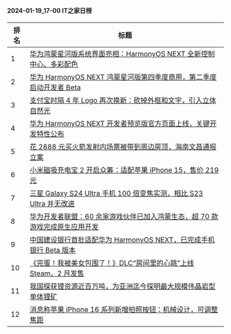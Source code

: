 #### 2024-01-19_17-00  IT之家日榜

| 排名 | 标题|
| --- | ---|
| 1 | [华为鸿蒙星河版系统界面亮相：HarmonyOS NEXT 全新控制中心、多彩配色](https://www.ithome.com/0/746/012.htm) |
| 2 | [华为 HarmonyOS NEXT 鸿蒙星河版第四季度商用，第二季度启动开发者 Beta](https://www.ithome.com/0/745/993.htm) |
| 3 | [支付宝时隔 4 年 Logo 再次换新：砍掉外框和文字，引入立体自然光](https://www.ithome.com/0/746/112.htm) |
| 4 | [华为 HarmonyOS NEXT 开发者预览版官方页面上线，关键开发特性公布](https://www.ithome.com/0/746/015.htm) |
| 5 | [花 2888 元买火箭发射内场票被带到周边房顶，海南文昌通报立案](https://www.ithome.com/0/746/022.htm) |
| 6 | [小米磁吸充电宝 2 开启众筹：适配苹果 iPhone 15，售价 219 元](https://www.ithome.com/0/746/068.htm) |
| 7 | [三星 Galaxy S24 Ultra 手机 100 倍变焦实测，相比 S23 Ultra 并无改进](https://www.ithome.com/0/746/029.htm) |
| 8 | [华为开发者联盟：60 余家游戏伙伴已加入鸿蒙生态，超 70 款游戏完成原生应用开发](https://www.ithome.com/0/746/064.htm) |
| 9 | [中国建设银行首批适配华为 HarmonyOS NEXT，已完成手机银行 Beta 版本](https://www.ithome.com/0/746/108.htm) |
| 10 | [《完蛋！我被美女包围了！》DLC“房间里的心跳”上线 Steam，2 月发售](https://www.ithome.com/0/746/132.htm) |
| 11 | [我国探获锂资源近百万吨，为亚洲迄今探明最大规模伟晶岩型单体锂矿](https://www.ithome.com/0/746/046.htm) |
| 12 | [消息称苹果 iPhone 16 系列新增拍照按钮：机械设计，可调整焦距](https://www.ithome.com/0/746/114.htm) |

